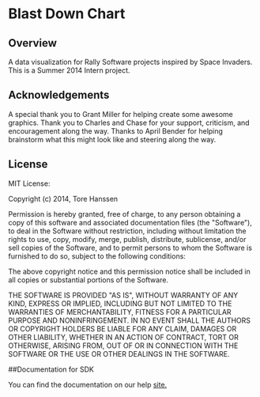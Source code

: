 Blast Down Chart
=========================

## Overview
A data visualization for Rally Software projects inspired by Space Invaders.
This is a Summer 2014 Intern project.

## Acknowledgements
A special thank you to Grant Miller for helping create some awesome graphics.  Thank you to Charles and Chase for your support, criticism, and encouragement along the way.  Thanks to April Bender for helping brainstorm what this might look like and steering along the way.

## License

MIT License:

Copyright (c) 2014, Tore Hanssen

Permission is hereby granted, free of charge, to any person obtaining a copy
of this software and associated documentation files (the "Software"), to deal
in the Software without restriction, including without limitation the rights
to use, copy, modify, merge, publish, distribute, sublicense, and/or sell
copies of the Software, and to permit persons to whom the Software is
furnished to do so, subject to the following conditions:

The above copyright notice and this permission notice shall be included in
all copies or substantial portions of the Software.

THE SOFTWARE IS PROVIDED "AS IS", WITHOUT WARRANTY OF ANY KIND, EXPRESS OR
IMPLIED, INCLUDING BUT NOT LIMITED TO THE WARRANTIES OF MERCHANTABILITY,
FITNESS FOR A PARTICULAR PURPOSE AND NONINFRINGEMENT. IN NO EVENT SHALL THE
AUTHORS OR COPYRIGHT HOLDERS BE LIABLE FOR ANY CLAIM, DAMAGES OR OTHER
LIABILITY, WHETHER IN AN ACTION OF CONTRACT, TORT OR OTHERWISE, ARISING FROM,
OUT OF OR IN CONNECTION WITH THE SOFTWARE OR THE USE OR OTHER DEALINGS IN
THE SOFTWARE.

##Documentation for SDK

You can find the documentation on our help [site.](https://help.rallydev.com/apps/2.0rc3/doc/)
